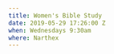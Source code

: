 ```yaml
---
title: Women's Bible Study
date: 2019-05-29 17:26:00 Z
when: Wednesdays 9:30am
where: Narthex
---
```



